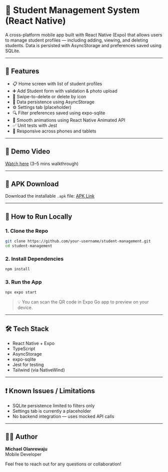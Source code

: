 # 📱 Student Management System (React Native)

A cross-platform mobile app built with React Native (Expo) that allows users to manage student profiles — including adding, viewing, and deleting students. Data is persisted with AsyncStorage and preferences saved using SQLite.

---

## 🚀 Features

- 📋 Home screen with list of student profiles
- ➕ Add Student form with validation & photo upload
- 🧹 Swipe-to-delete or delete by icon
- 💾 Data persistence using AsyncStorage
- ⚙️ Settings tab (placeholder)
- 🔍 Filter preferences saved using expo-sqlite
- 🎨 Smooth animations using React Native Animated API
- ✅ Unit tests with Jest
- 📱 Responsive across phones and tablets

---

## 📸 Demo Video
[Watch here](https://your-demo-link.com) (3–5 mins walkthrough)

---

## 📲 APK Download
Download the installable `.apk` file: [APK Link](https://your-apk-link.com)

---

## 🧪 How to Run Locally

### 1. Clone the Repo
```bash
git clone https://github.com/your-username/student-management.git
cd student-management
```

### 2. Install Dependencies
```bash
npm install
```

### 3. Run the App
```bash
npx expo start
```

> 💡 You can scan the QR code in Expo Go app to preview on your device.

---

## 🛠 Tech Stack
- React Native + Expo
- TypeScript
- AsyncStorage
- expo-sqlite
- Jest for testing
- Tailwind (via NativeWind)

---

## ❗ Known Issues / Limitations
- SQLite persistence limited to filters only
- Settings tab is currently a placeholder
- No backend integration — uses mocked API calls

---

## 🙋‍♂️ Author
**Michael Olanrewaju**  
Mobile Developer

Feel free to reach out for any questions or collaboration!
